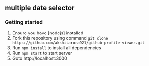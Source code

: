 ## multiple date selector

### Getting started
1. Ensure you have [nodejs] installed
2.  Fork this repository using command `git clone https://github.com/akshitarora921/github-profile-viewer.git`
3.	Run `npm install` to install all dependencies
4.	Run `npm start` to start server
5.	Goto http://localhost:3000
